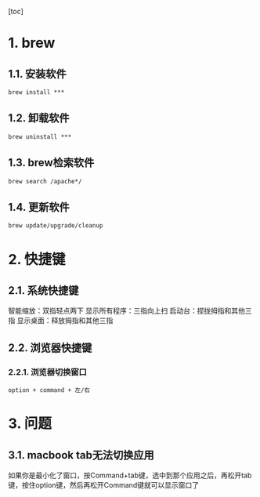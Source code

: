 [toc]

# 1. brew
## 1.1. 安装软件
```
brew install ***
```

## 1.2. 卸载软件
```
brew uninstall ***
```

## 1.3. brew检索软件
```
brew search /apache*/
```

## 1.4. 更新软件
```
brew update/upgrade/cleanup
```

# 2. 快捷键
## 2.1. 系统快捷键
智能缩放：双指轻点两下
显示所有程序：三指向上扫
启动台：捏拢拇指和其他三指
显示桌面：释放拇指和其他三指


## 2.2. 浏览器快捷键
### 2.2.1. 浏览器切换窗口
```
option + command + 左/右
```

# 3. 问题
## 3.1. macbook tab无法切换应用
如果你是最小化了窗口，按Command+tab键，选中到那个应用之后，再松开tab键，按住option键，然后再松开Command键就可以显示窗口了